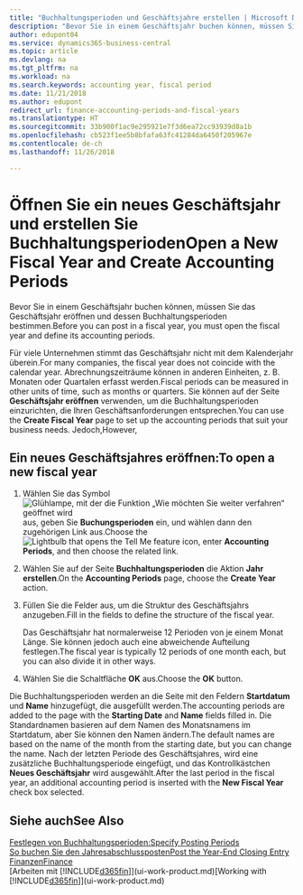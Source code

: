 ```yaml
---
title: "Buchhaltungsperioden und Geschäftsjahre erstellen | Microsoft Docs"
description: "Bevor Sie in einem Geschäftsjahr buchen können, müssen Sie das Geschäftsjahr eröffnen und dessen Buchhaltungsperioden bestimmen."
author: edupont04
ms.service: dynamics365-business-central
ms.topic: article
ms.devlang: na
ms.tgt_pltfrm: na
ms.workload: na
ms.search.keywords: accounting year, fiscal period
ms.date: 11/21/2018
ms.author: edupont
redirect_url: finance-accounting-periods-and-fiscal-years
ms.translationtype: HT
ms.sourcegitcommit: 33b900f1ac9e295921e7f3d6ea72cc93939d8a1b
ms.openlocfilehash: cb523f1ee5b8bfafa63fc41284da6450f205967e
ms.contentlocale: de-ch
ms.lasthandoff: 11/26/2018

---
```

# <a name="open-a-new-fiscal-year-and-create-accounting-periods"></a><span data-ttu-id="76c29-103">Öffnen Sie ein neues Geschäftsjahr und erstellen Sie Buchhaltungsperioden</span><span class="sxs-lookup"><span data-stu-id="76c29-103">Open a New Fiscal Year and Create Accounting Periods</span></span>
<span data-ttu-id="76c29-104">Bevor Sie in einem Geschäftsjahr buchen können, müssen Sie das Geschäftsjahr eröffnen und dessen Buchhaltungsperioden bestimmen.</span><span class="sxs-lookup"><span data-stu-id="76c29-104">Before you can post in a fiscal year, you must open the fiscal year and define its accounting periods.</span></span>  

<span data-ttu-id="76c29-105">Für viele Unternehmen stimmt das Geschäftsjahr nicht mit dem Kalenderjahr überein.</span><span class="sxs-lookup"><span data-stu-id="76c29-105">For many companies, the fiscal year does not coincide with the calendar year.</span></span> <span data-ttu-id="76c29-106">Abrechnungszeiträume können in anderen Einheiten, z. B. Monaten oder Quartalen erfasst werden.</span><span class="sxs-lookup"><span data-stu-id="76c29-106">Fiscal periods can be measured in other units of time, such as months or quarters.</span></span> <span data-ttu-id="76c29-107">Sie können auf der Seite **Geschäftsjahr eröffnen** verwenden, um die Buchhaltungsperioden einzurichten, die Ihren Geschäftsanforderungen entsprechen.</span><span class="sxs-lookup"><span data-stu-id="76c29-107">You can use the **Create Fiscal Year** page to set up the accounting periods that suit your business needs.</span></span> <span data-ttu-id="76c29-108">Jedoch,</span><span class="sxs-lookup"><span data-stu-id="76c29-108">However,</span></span>   

## <a name="to-open-a-new-fiscal-year"></a><span data-ttu-id="76c29-109">Ein neues Geschäftsjahres eröffnen:</span><span class="sxs-lookup"><span data-stu-id="76c29-109">To open a new fiscal year</span></span>
1. <span data-ttu-id="76c29-110">Wählen Sie das Symbol ![Glühlampe, mit der die Funktion „Wie möchten Sie weiter verfahren“ geöffnet wird](media/ui-search/search_small.png "Wie möchten Sie weiter verfahren?") aus, geben Sie **Buchungsperioden** ein, und wählen dann den zugehörigen Link aus.</span><span class="sxs-lookup"><span data-stu-id="76c29-110">Choose the ![Lightbulb that opens the Tell Me feature](media/ui-search/search_small.png "Tell me what you want to do") icon, enter **Accounting Periods**, and then choose the related link.</span></span>
2. <span data-ttu-id="76c29-111">Wählen Sie auf der Seite **Buchhaltungsperioden** die Aktion **Jahr erstellen**.</span><span class="sxs-lookup"><span data-stu-id="76c29-111">On the **Accounting Periods** page, choose the **Create Year** action.</span></span>
3. <span data-ttu-id="76c29-112">Füllen Sie die Felder aus, um die Struktur des Geschäftsjahrs anzugeben.</span><span class="sxs-lookup"><span data-stu-id="76c29-112">Fill in the fields to define the structure of the fiscal year.</span></span>

    <span data-ttu-id="76c29-113">Das Geschäftsjahr hat normalerweise 12 Perioden von je einem Monat Länge. Sie können jedoch auch eine abweichende Aufteilung festlegen.</span><span class="sxs-lookup"><span data-stu-id="76c29-113">The fiscal year is typically 12 periods of one month each, but you can also divide it in other ways.</span></span>
4. <span data-ttu-id="76c29-114">Wählen Sie die Schaltfläche **OK** aus.</span><span class="sxs-lookup"><span data-stu-id="76c29-114">Choose the **OK** button.</span></span>

<span data-ttu-id="76c29-115">Die Buchhaltungsperioden werden an die Seite mit den Feldern **Startdatum** und **Name** hinzugefügt, die ausgefüllt werden.</span><span class="sxs-lookup"><span data-stu-id="76c29-115">The accounting periods are added to the page with the **Starting Date** and **Name** fields filled in.</span></span> <span data-ttu-id="76c29-116">Die Standardnamen basieren auf dem Namen des Monatsnamens im Startdatum, aber Sie können den Namen ändern.</span><span class="sxs-lookup"><span data-stu-id="76c29-116">The default names are based on the name of the month from the starting date, but you can change the name.</span></span> <span data-ttu-id="76c29-117">Nach der letzten Periode des Geschäftsjahres, wird eine zusätzliche Buchhaltungsperiode eingefügt, und das Kontrollkästchen **Neues Geschäftsjahr** wird ausgewählt.</span><span class="sxs-lookup"><span data-stu-id="76c29-117">After the last period in the fiscal year, an additional accounting period is inserted with the **New Fiscal Year** check box selected.</span></span>  


## <a name="see-also"></a><span data-ttu-id="76c29-118">Siehe auch</span><span class="sxs-lookup"><span data-stu-id="76c29-118">See Also</span></span>
[<span data-ttu-id="76c29-119">Festlegen von Buchhaltungsperioden:</span><span class="sxs-lookup"><span data-stu-id="76c29-119">Specify Posting Periods</span></span>](finance-how-specify-posting-periods.md)  
[<span data-ttu-id="76c29-120">So buchen Sie den Jahresabschlussposten</span><span class="sxs-lookup"><span data-stu-id="76c29-120">Post the Year-End Closing Entry</span></span>](year-how-post-year-end-close-entry.md)  
[<span data-ttu-id="76c29-121">Finanzen</span><span class="sxs-lookup"><span data-stu-id="76c29-121">Finance</span></span>](finance.md)  
<span data-ttu-id="76c29-122">[Arbeiten mit [!INCLUDE[d365fin](includes/d365fin_md.md)]](ui-work-product.md)</span><span class="sxs-lookup"><span data-stu-id="76c29-122">[Working with [!INCLUDE[d365fin](includes/d365fin_md.md)]](ui-work-product.md)</span></span>

